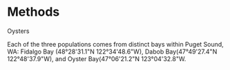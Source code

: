 # Methods
Oysters

Each of the three populations comes from distinct bays within Puget Sound, WA:  Fidalgo Bay (48°28'31.1"N 122°34'48.6"W), Dabob Bay(47°49'27.4"N 122°48'37.9"W), and Oyster Bay(47°06'21.2"N 123°04'32.8"W.